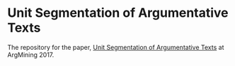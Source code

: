 # Unit Segmentation of Argumentative Texts
The repository for the paper, [Unit Segmentation of Argumentative Texts](https://webis.de/publications.html#stein_2017q) at ArgMining 2017.
